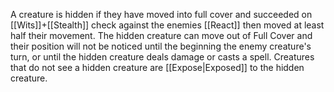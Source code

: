 A creature is hidden if they have moved into full cover and succeeded on [[Wits]]+[[Stealth]] check against the enemies [[React]] then moved at least half their movement. The hidden creature can move out of Full Cover and their position will not be noticed until the beginning the enemy creature's turn, or until the hidden creature deals damage or casts a spell. Creatures that do not see a hidden creature are [[Expose|Exposed]] to the hidden creature.